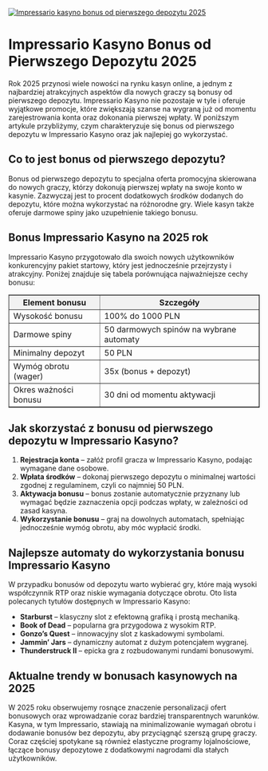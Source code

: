 [![Impressario kasyno bonus od pierwszego depozytu 2025](https://123-caf.pages.dev/gitsignup.png)](https://vrmoo.ru/Bt82HjjY)

<h1>Impressario Kasyno Bonus od Pierwszego Depozytu 2025</h1> <p>Rok 2025 przynosi wiele nowości na rynku kasyn online, a jednym z najbardziej atrakcyjnych aspektów dla nowych graczy są bonusy od pierwszego depozytu. Impressario Kasyno nie pozostaje w tyle i oferuje wyjątkowe promocje, które zwiększają szanse na wygraną już od momentu zarejestrowania konta oraz dokonania pierwszej wpłaty. W poniższym artykule przybliżymy, czym charakteryzuje się bonus od pierwszego depozytu w Impressario Kasyno oraz jak najlepiej go wykorzystać.</p>  <h2>Co to jest bonus od pierwszego depozytu?</h2> <p>Bonus od pierwszego depozytu to specjalna oferta promocyjna skierowana do nowych graczy, którzy dokonują pierwszej wpłaty na swoje konto w kasynie. Zazwyczaj jest to procent dodatkowych środków dodanych do depozytu, które można wykorzystać na różnorodne gry. Wiele kasyn także oferuje darmowe spiny jako uzupełnienie takiego bonusu.</p>  <h2>Bonus Impressario Kasyno na 2025 rok</h2> <p>Impressario Kasyno przygotowało dla swoich nowych użytkowników konkurencyjny pakiet startowy, który jest jednocześnie przejrzysty i atrakcyjny. Poniżej znajduje się tabela porównująca najważniejsze cechy bonusu:</p>  <table border="1" cellpadding="8" cellspacing="0" style="border-collapse: collapse; width: 100%; max-width: 600px;">   <thead>     <tr style="background-color: #f2f2f2;">       <th>Element bonusu</th>       <th>Szczegóły</th>     </tr>   </thead>   <tbody>     <tr>       <td>Wysokość bonusu</td>       <td>100% do 1000 PLN</td>     </tr>     <tr>       <td>Darmowe spiny</td>       <td>50 darmowych spinów na wybrane automaty</td>     </tr>     <tr>       <td>Minimalny depozyt</td>       <td>50 PLN</td>     </tr>     <tr>       <td>Wymóg obrotu (wager)</td>       <td>35x (bonus + depozyt)</td>     </tr>     <tr>       <td>Okres ważności bonusu</td>       <td>30 dni od momentu aktywacji</td>     </tr>   </tbody> </table>  <h2>Jak skorzystać z bonusu od pierwszego depozytu w Impressario Kasyno?</h2> <ol>   <li><strong>Rejestracja konta</strong> – załóż profil gracza w Impressario Kasyno, podając wymagane dane osobowe.</li>   <li><strong>Wpłata środków</strong> – dokonaj pierwszego depozytu o minimalnej wartości zgodnej z regulaminem, czyli co najmniej 50 PLN.</li>   <li><strong>Aktywacja bonusu</strong> – bonus zostanie automatycznie przyznany lub wymagać będzie zaznaczenia opcji podczas wpłaty, w zależności od zasad kasyna.</li>   <li><strong>Wykorzystanie bonusu</strong> – graj na dowolnych automatach, spełniając jednocześnie wymóg obrotu, aby móc wypłacić środki.</li> </ol>  <h2>Najlepsze automaty do wykorzystania bonusu Impressario Kasyno</h2> <p>W przypadku bonusów od depozytu warto wybierać gry, które mają wysoki współczynnik RTP oraz niskie wymagania dotyczące obrotu. Oto lista polecanych tytułów dostępnych w Impressario Kasyno:</p> <ul>   <li><strong>Starburst</strong> – klasyczny slot z efektowną grafiką i prostą mechaniką.</li>   <li><strong>Book of Dead</strong> – popularna gra przygodowa z wysokim RTP.</li>   <li><strong>Gonzo’s Quest</strong> – innowacyjny slot z kaskadowymi symbolami.</li>   <li><strong>Jammin’ Jars</strong> – dynamiczny automat z dużym potencjałem wygranej.</li>   <li><strong>Thunderstruck II</strong> – epicka gra z rozbudowanymi rundami bonusowymi.</li> </ul>  <h2>Aktualne trendy w bonusach kasynowych na 2025</h2> <p>W 2025 roku obserwujemy rosnące znaczenie personalizacji ofert bonusowych oraz wprowadzanie coraz bardziej transparentnych warunków. Kasyna, w tym Impressario, stawiają na minimalizowanie wymagań obrotu i dodawanie bonusów bez depozytu, aby przyciągnąć szerszą grupę graczy. Coraz częściej spotykane są również elastyczne programy lojalnościowe, łączące bonusy depozytowe z dodatkowymi nagrodami dla stałych użytkowników.</p>